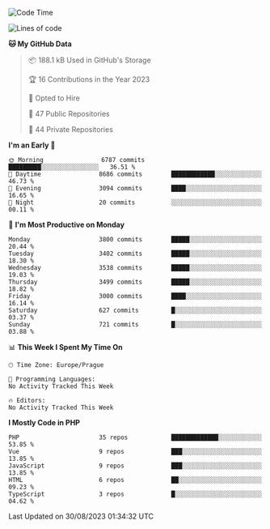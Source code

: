 <!--START_SECTION:waka-->
![Code Time](http://img.shields.io/badge/Code%20Time-1%2C583%20hrs%2058%20mins-blue)

![Lines of code](https://img.shields.io/badge/From%20Hello%20World%20I%27ve%20Written-6.0%20million%20lines%20of%20code-blue)

**🐱 My GitHub Data** 

> 📦 188.1 kB Used in GitHub's Storage 
 > 
> 🏆 16 Contributions in the Year 2023
 > 
> 💼 Opted to Hire
 > 
> 📜 47 Public Repositories 
 > 
> 🔑 44 Private Repositories 
 > 
**I'm an Early 🐤** 

```text
🌞 Morning                6787 commits        █████████░░░░░░░░░░░░░░░░   36.51 % 
🌆 Daytime                8686 commits        ████████████░░░░░░░░░░░░░   46.73 % 
🌃 Evening                3094 commits        ████░░░░░░░░░░░░░░░░░░░░░   16.65 % 
🌙 Night                  20 commits          ░░░░░░░░░░░░░░░░░░░░░░░░░   00.11 % 
```
📅 **I'm Most Productive on Monday** 

```text
Monday                   3800 commits        █████░░░░░░░░░░░░░░░░░░░░   20.44 % 
Tuesday                  3402 commits        █████░░░░░░░░░░░░░░░░░░░░   18.30 % 
Wednesday                3538 commits        █████░░░░░░░░░░░░░░░░░░░░   19.03 % 
Thursday                 3499 commits        █████░░░░░░░░░░░░░░░░░░░░   18.82 % 
Friday                   3000 commits        ████░░░░░░░░░░░░░░░░░░░░░   16.14 % 
Saturday                 627 commits         █░░░░░░░░░░░░░░░░░░░░░░░░   03.37 % 
Sunday                   721 commits         █░░░░░░░░░░░░░░░░░░░░░░░░   03.88 % 
```


📊 **This Week I Spent My Time On** 

```text
🕑︎ Time Zone: Europe/Prague

💬 Programming Languages: 
No Activity Tracked This Week

🔥 Editors: 
No Activity Tracked This Week
```

**I Mostly Code in PHP** 

```text
PHP                      35 repos            █████████████░░░░░░░░░░░░   53.85 % 
Vue                      9 repos             ███░░░░░░░░░░░░░░░░░░░░░░   13.85 % 
JavaScript               9 repos             ███░░░░░░░░░░░░░░░░░░░░░░   13.85 % 
HTML                     6 repos             ██░░░░░░░░░░░░░░░░░░░░░░░   09.23 % 
TypeScript               3 repos             █░░░░░░░░░░░░░░░░░░░░░░░░   04.62 % 
```




 Last Updated on 30/08/2023 01:34:32 UTC
<!--END_SECTION:waka-->
<!--
**AlexKratky/AlexKratky** is a ✨ _special_ ✨ repository because its `README.md` (this file) appears on your GitHub profile.

Here are some ideas to get you started:

- 🔭 I’m currently working on ...
- 🌱 I’m currently learning ...
- 👯 I’m looking to collaborate on ...
- 🤔 I’m looking for help with ...
- 💬 Ask me about ...
- 📫 How to reach me: ...
- 😄 Pronouns: ...
- ⚡ Fun fact: ...
-->
